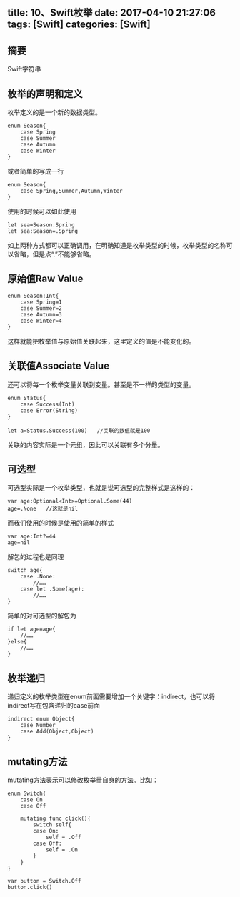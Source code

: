 title: 10、Swift枚举
date: 2017-04-10 21:27:06
tags: [Swift]
categories: [Swift]
---

## 摘要
Swift字符串
<!--more-->


## 枚举的声明和定义
	
枚举定义的是一个新的数据类型。

	enum Season{
		case Spring
		case Summer
		case Autumn
		case Winter
	}
	
或者简单的写成一行

	enum Season{
		case Spring,Summer,Autumn,Winter
	}
	
使用的时候可以如此使用

	let sea=Season.Spring
	let sea:Season=.Spring

如上两种方式都可以正确调用，在明确知道是枚举类型的时候，枚举类型的名称可以省略，但是点“.”不能够省略。

## 原始值Raw Value

	enum Season:Int{
		case Spring=1
		case Summer=2
		case Autumn=3
		case Winter=4
	}
	
这样就能把枚举值与原始值关联起来，这里定义的值是不能变化的。

## 关联值Associate Value
	
还可以将每一个枚举变量关联到变量。甚至是不一样的类型的变量。

	enum Status{
		case Success(Int)
		case Error(String)
	}
	
	let a=Status.Success(100)	//关联的数值就是100
	
关联的内容实际是一个元组，因此可以关联有多个分量。

## 可选型
	
可选型实际是一个枚举类型，也就是说可选型的完整样式是这样的：

	var age:Optional<Int>=Optional.Some(44)
	age=.None	//这就是nil

而我们使用的时候是使用的简单的样式

	var age:Int?=44
	age=nil

解包的过程也是同理

	switch age{
		case .None:
			//……
		case let .Some(age):
			//……
	}
	
简单的对可选型的解包为

	if let age=age{
		//……
	}else{
		//……
	}

## 枚举递归
	
递归定义的枚举类型在enum前面需要增加一个关键字：indirect，也可以将indirect写在包含递归的case前面

	indirect enum Object{
		case Number
		case Add(Object,Object)
	}

## mutating方法
	
mutating方法表示可以修改枚举量自身的方法。比如：

	enum Switch{
		case On
		case Off

		mutating func click(){
			switch self{
			case On:
				self = .Off
			case Off:
				self = .On
			}
		}
	}

	var button = Switch.Off
	button.click()

